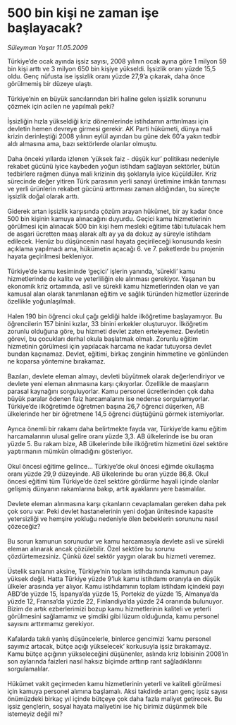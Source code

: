 # 500 bin kişi ne zaman işe başlayacak?

*Süleyman Yaşar 11.05.2009*

<div class="taraf_structure_2col_1zq">
<div class="margen_n">



 <p>Türkiye’de ocak ayında işsiz sayısı, 2008 yılının ocak ayına göre 1 milyon 59 bin kişi arttı ve 3 milyon 650 bin kişiye yükseldi. İşsizlik oranı yüzde 15,5 oldu. Genç nüfusta ise işsizlik oranı yüzde 27,9’a çıkarak, daha önce görülmemiş bir düzeye ulaştı. <br/><br/>Türkiye’nin en büyük sancılarından biri haline gelen işsizlik sorununu çözmek için acilen ne yapılmalı peki? <br/><br/>İşsizliğin hızla yükseldiği kriz dönemlerinde istihdamın arttırılması için devletin hemen devreye girmesi gerekir. AK Parti hükümeti, dünya mali krizin derinleştiği 2008 yılının eylül ayından bu güne dek 60’a yakın tedbir aldı almasına ama, bazı sektörlerde olanlar olmuştu. <br/><br/>Daha önceki yıllarda izlenen ‘yüksek faiz - düşük kur’ politikası nedeniyle rekabet gücünü iyice kaybeden yoğun istihdam sağlayan sektörler, bütün tedbirlere rağmen dünya mali krizinin dış şoklarıyla iyice küçüldüler. Kriz sürecinde değer yitiren Türk parasının yerli sanayi üretimine imkân tanıması ve yerli ürünlerin rekabet gücünü arttırması zaman aldığından, bu süreçte işsizlik doğal olarak arttı. <br/><br/>Giderek artan işsizlik karşısında çözüm arayan hükümet, bir ay kadar önce 500 bin kişinin kamuya alınacağını duyurdu. Geçici kamu hizmetlerinin görülmesi için alınacak 500 bin kişi hem mesleki eğitime tâbi tutulacak hem de asgari ücretten maaş alarak altı ay ya da dokuz ay süreyle istihdam edilecek. Henüz bu düşüncenin nasıl hayata geçirileceği konusunda kesin açıklama yapılmadı ama, hükümetin açacağı 6. ve 7. paketlerde bu projenin hayata geçirilmesi bekleniyor. <br/><br/>Türkiye’de kamu kesiminde ‘geçici’ işlerin yanında, ‘sürekli’ kamu hizmetlerinde de kalite ve yeterliliğin ele alınması gerekiyor. Yaşanan bu ekonomik kriz ortamında, asli ve sürekli kamu hizmetlerinden olan ve yarı kamusal alan olarak tanımlanan eğitim ve sağlık türünden hizmetler üzerinde özellikle yoğunlaşılmalı. <br/><br/>Halen 190 bin öğrenci okul çağı geldiği halde ilköğretime başlayamıyor. Bu öğrencilerin 157 binini kızlar, 33 binini erkekler oluşturuyor. İlköğretim zorunlu olduğuna göre, bu hizmeti devlet zaten erteleyemez. Devletin görevi, bu çocukları derhal okula başlatmak olmalı. Zorunlu eğitim hizmetinin görülmesi için yapılacak harcama ne kadar tutuyorsa devlet bundan kaçınamaz. Devlet, eğitimi, birkaç zenginin himmetine ve gönlünden ne koparsa yöntemine bırakamaz. <br/><br/>Bazıları, devlete eleman almayı, devleti büyütmek olarak değerlendiriyor ve devlete yeni eleman alınmasına karşı çıkıyorlar. Özellikle de maaşların parasal kaynağını sorguluyorlar. Kamu personel ücretlerinden çok daha büyük paralar ödenen faiz harcamalarını ise nedense sorgulamıyorlar. Türkiye’de ilköğretimde öğretmen başına 26,7 öğrenci düşerken, AB ülkelerinde her bir öğretmene 14,5 öğrenci düştüğünü görmek istemiyorlar. <br/><br/>Ayrıca önemli bir rakamı daha belirtmekte fayda var, Türkiye’de kamu eğitim harcamalarının ulusal gelire oranı yüzde 3,3. AB ülkelerinde ise bu oran yüzde 5. Bu rakam bize, AB ülkelerinde bile ilköğretim hizmetini özel sektöre yaptırmanın mümkün olmadığını gösteriyor. <br/><br/>Okul öncesi eğitime gelince... Türkiye’de okul öncesi eğimde okullaşma oranı yüzde 29,9 düzeyinde. AB ülkelerinde bu oran yüzde 86,8. Okul öncesi eğitimi tüm Türkiye’de özel sektöre gördürme hayali içinde olanlar gelişmiş dünyanın rakamlarına bakıp, artık ayaklarını yere basmalılar. <br/><br/>Devlete eleman alınmasına karşı çıkanların cevaplamaları gereken daha pek çok soru var. Peki devlet hastanelerinin yeni doğan ünitesinde kapasite yetersizliği ve hemşire yokluğu nedeniyle ölen bebeklerin sorununu nasıl çözeceğiz? <br/><br/>Bu sorun kamunun sorunudur ve kamu harcamasıyla devlete asli ve sürekli eleman alınarak ancak çözülebilir. Özel sektöre bu sorunu çözdürtemezsiniz. Çünkü özel sektör yaygın olarak bu hizmeti veremez. <br/><br/>Üstelik sanılanın aksine, Türkiye’nin toplam istihdamında kamunun payı yüksek değil. Hatta Türkiye yüzde 9’luk kamu istihdamı oranıyla en düşük ülkeler arasında yer alıyor. Kamu istihdamının toplam istihdam içindeki payı ABD’de yüzde 15, İspanya’da yüzde 15, Portekiz de yüzde 15, Almanya’da yüzde 12, Fransa‘da yüzde 22, Finlandiya’da yüzde 24 oranında bulunuyor. Bizim de artık ezberlerimizi bozup kamu hizmetlerinin kaliteli ve yeterli görülmesini sağlamamız ve şimdiki gibi lüzum olduğunda, kamu personel sayısını arttırmamız gerekiyor. <br/><br/>Kafalarda takılı yanlış düşüncelerle, binlerce gencimizi ‘kamu personel sayımız artacak, bütçe açığı yükselecek’ korkusuyla işsiz bırakamayız. Kamu bütçe açığının yükseleceğini düşünenler, aslında kriz lobisinin 2008’in son aylarında faizleri nasıl haksız biçimde arttırıp rant sağladıklarını sorgulamalılar. <br/><br/>Hükümet vakit geçirmeden kamu hizmetlerinin yeterli ve kaliteli görülmesi için kamuya personel alımına başlamalı. Aksi takdirde artan genç işsiz sayısı önümüzdeki birkaç yıl içinde bütçeye çok daha fazla maliyet getirecek. Bu işsiz gençlerin, sosyal hayata maliyetini ise hiç birimiz düşünmek bile istemeyiz değil mi? </p>

<br/>


<div id="taraf_not">
</div>

</div>


</div>
